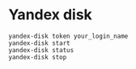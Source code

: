 # Yandex disk

    yandex-disk token your_login_name
    yandex-disk start
    yandex-disk status
    yandex-disk stop
